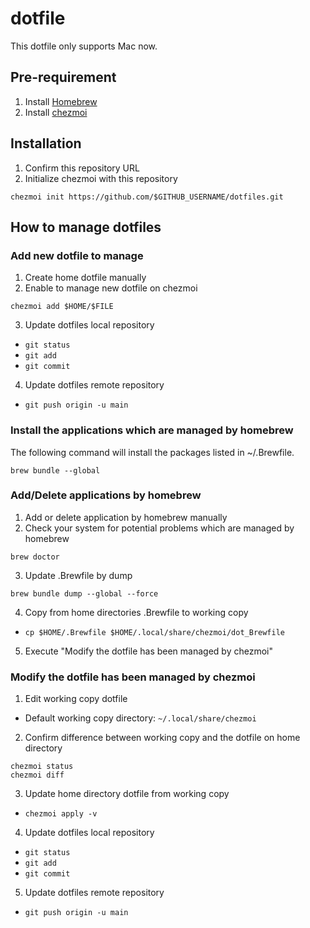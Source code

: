# dotfile

This dotfile only supports Mac now.

## Pre-requirement

1. Install [Homebrew](https://brew.sh/ja/)
2. Install [chezmoi](https://www.chezmoi.io/install/)

## Installation

1. Confirm this repository URL
2. Initialize chezmoi with this repository

```
chezmoi init https://github.com/$GITHUB_USERNAME/dotfiles.git
```

## How to manage dotfiles

### Add new dotfile to manage

1. Create home dotfile manually
2. Enable to manage new dotfile on chezmoi

```
chezmoi add $HOME/$FILE
```

3. Update dotfiles local repository
  - `git status`
  - `git add`
  - `git commit`
4. Update dotfiles remote repository
  - `git push origin -u main`

### Install the applications which are managed by homebrew

The following command will install the packages listed in ~/.Brewfile.


```
brew bundle --global
```

### Add/Delete applications by homebrew
1. Add or delete application by homebrew manually
2. Check your system for potential problems which are managed by homebrew

```
brew doctor
```

3. Update .Brewfile by dump

```
brew bundle dump --global --force
```

4. Copy from home directories .Brewfile to working copy
  - `cp $HOME/.Brewfile $HOME/.local/share/chezmoi/dot_Brewfile`
5. Execute "Modify the dotfile has been managed by chezmoi"


### Modify the dotfile has been managed by chezmoi

1. Edit working copy dotfile
  - Default working copy directory: `~/.local/share/chezmoi`
2. Confirm difference between working copy and the dotfile on home directory

```
chezmoi status
chezmoi diff
```

3. Update home directory dotfile from working copy
  - `chezmoi apply -v`
4. Update dotfiles local repository
  - `git status`
  - `git add`
  - `git commit`
5. Update dotfiles remote repository
  - `git push origin -u main`
